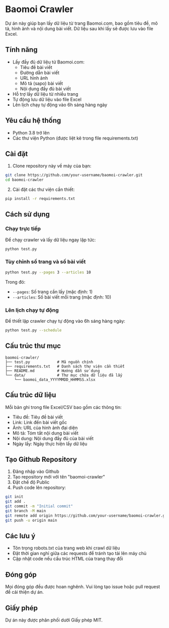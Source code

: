 # Baomoi Crawler

Dự án này giúp bạn lấy dữ liệu từ trang Baomoi.com, bao gồm tiêu đề, mô tả, hình ảnh và nội dung bài viết. Dữ liệu sau khi lấy sẽ được lưu vào file Excel.

## Tính năng

- Lấy đầy đủ dữ liệu từ Baomoi.com:
  - Tiêu đề bài viết
  - Đường dẫn bài viết
  - URL hình ảnh
  - Mô tả (sapo) bài viết
  - Nội dung đầy đủ bài viết
- Hỗ trợ lấy dữ liệu từ nhiều trang
- Tự động lưu dữ liệu vào file Excel
- Lên lịch chạy tự động vào 6h sáng hàng ngày

## Yêu cầu hệ thống

- Python 3.8 trở lên
- Các thư viện Python (được liệt kê trong file requirements.txt)

## Cài đặt

1. Clone repository này về máy của bạn:

```bash
git clone https://github.com/your-username/baomoi-crawler.git
cd baomoi-crawler
```

2. Cài đặt các thư viện cần thiết:

```bash
pip install -r requirements.txt
```

## Cách sử dụng

### Chạy trực tiếp

Để chạy crawler và lấy dữ liệu ngay lập tức:

```bash
python test.py
```

### Tùy chỉnh số trang và số bài viết

```bash
python test.py --pages 3 --articles 10
```

Trong đó:
- `--pages`: Số trang cần lấy (mặc định: 1)
- `--articles`: Số bài viết mỗi trang (mặc định: 10)

### Lên lịch chạy tự động

Để thiết lập crawler chạy tự động vào 6h sáng hàng ngày:

```bash
python test.py --schedule
```

## Cấu trúc thư mục

```
baomoi-crawler/
├── test.py            # Mã nguồn chính
├── requirements.txt   # Danh sách thư viện cần thiết
├── README.md          # Hướng dẫn sử dụng
└── data/              # Thư mục chứa dữ liệu đã lấy
    └── baomoi_data_YYYYMMDD_HHMMSS.xlsx
```

## Cấu trúc dữ liệu

Mỗi bản ghi trong file Excel/CSV bao gồm các thông tin:
- Tiêu đề: Tiêu đề bài viết
- Link: Link đến bài viết gốc
- Ảnh: URL của hình ảnh đại diện
- Mô tả: Tóm tắt nội dung bài viết
- Nội dung: Nội dung đầy đủ của bài viết
- Ngày lấy: Ngày thực hiện lấy dữ liệu

## Tạo Github Repository

1. Đăng nhập vào Github
2. Tạo repository mới với tên "baomoi-crawler"
3. Đặt chế độ Public
4. Push code lên repository:

```bash
git init
git add .
git commit -m "Initial commit"
git branch -M main
git remote add origin https://github.com/your-username/baomoi-crawler.git
git push -u origin main
```

## Các lưu ý

- Tôn trọng robots.txt của trang web khi crawl dữ liệu
- Đặt thời gian nghỉ giữa các requests để tránh tạo tải lên máy chủ
- Cập nhật code nếu cấu trúc HTML của trang thay đổi

## Đóng góp

Mọi đóng góp đều được hoan nghênh. Vui lòng tạo issue hoặc pull request để cải thiện dự án.

## Giấy phép

Dự án này được phân phối dưới Giấy phép MIT.
